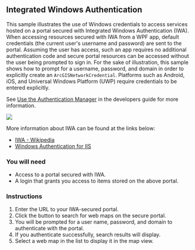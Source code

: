 ## Integrated Windows Authentication

This sample illustrates the use of Windows credentials to access services hosted on a portal secured with Integrated Windows Authentication (IWA).
When accessing resources secured with IWA from a WPF app, default credentials (the current user's username and password) are sent to the portal. 
Assuming the user has access, such an app requires no additional authentication code and secure portal resources can be accessed without
the user being prompted to sign in. For the sake of illustration, this sample shows how to prompt for a username, password, and domain in order to 
explicitly create an `ArcGISNetworkCredential`.
Platforms such as Android, iOS, and Universal Windows Platform (UWP) require credentials to be entered explicitly.

See [Use the Authentication Manager](https://developers.arcgis.com/net/latest/wpf/guide/use-the-authentication-manager.htm) in the developers guide for more information.

<img src="IntegratedWindowsAuth.jpg"/>    

     
More information about IWA can be found at the links below:
 - [IWA - Wikipedia](https://en.wikipedia.org/wiki/Integrated_Windows_Authentication)
 - [Windows Authentication for IIS](http://www.iis.net/configreference/system.webserver/security/authentication/windowsauthentication)

### You will need
 - Access to a portal secured with IWA.
 - A login that grants you access to items stored on the above portal.

### Instructions
1. Enter the URL to your IWA-secured portal.
2. Click the button to search for web maps on the secure portal.
3. You will be prompted for a user name, password, and domain to authenticate with the portal.
4. If you authenticate successfully, search results will display.
5. Select a web map in the list to display it in the map view.
